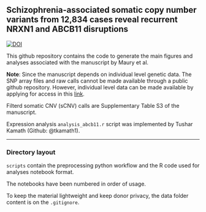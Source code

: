 ## Schizophrenia-associated somatic copy number variants from 12,834 cases reveal recurrent NRXN1 and ABCB11 disruptions  

[![DOI](https://zenodo.org/badge/414666267.svg)](https://zenodo.org/badge/latestdoi/414666267)

This github repository contains the code to generate the main figures and analyses associated with the manuscript by Maury et al. 

**Note**: Since the manuscript depends on individual level genetic data. The SNP array files and raw calls cannot be made available through a public github repository. However, individual level data can be made available by applying for access in this [link](https://www.med.unc.edu/pgc/shared-methods/how-to/). 

Filterd somatic CNV (sCNV) calls are Supplementary Table S3 of the manuscript. 

Expression analysis `analysis_abcb11.r` script was implemented by Tushar Kamath (Github: @tkamath1).
____

### Directory layout

`scripts` contain the preprocessing python workflow and the R code used for analyses notebook format. 

The notebooks have been numbered in order of usage. 

To keep the material lightweight and keep donor privacy, the data folder content is on the `.gitignore`. 


